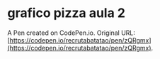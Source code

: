 # grafico pizza aula 2

A Pen created on CodePen.io. Original URL: [https://codepen.io/recrutabatatao/pen/zQRgmx](https://codepen.io/recrutabatatao/pen/zQRgmx).


